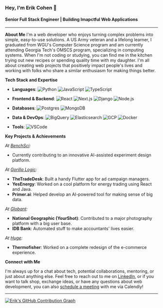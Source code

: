 ### Hey, I'm Erik Cohen 👋

#### Senior Full Stack Engineer | Building Imapctful Web Applications

---

**About Me**
I'm a web developer who enjoys turning complex problems into simple, easy-to-use solutions.
A US Army veteran and a lifelong learner, I graduated from WGU's Computer Science program and am currently attending Georgia Tech's OMSCS program, specializing in computing systems. When I'm not coding or studying, you can find me in the kitchen trying out new recipes or spending quality time with my daughter.
I'm all about creating web projects that positively impact people's lives and working with folks who share a similar enthusiasm for making things better.

**Tech Stack and Expertise**

- **Languages**: 
  ![Python](https://img.shields.io/badge/-Python-black?style=flat-square&logo=python)
  ![JavaScript](https://img.shields.io/badge/-JavaScript-black?style=flat-square&logo=javascript)
  ![TypeScript](https://img.shields.io/badge/-TypeScript-black?style=flat-square&logo=typescript)

- **Frontend & Backend**: 
  ![React](https://img.shields.io/badge/-React-black?style=flat-square&logo=react)
  ![Next.js](https://img.shields.io/badge/-Next.js-black?style=flat-square&logo=next.js)
  ![Django](https://img.shields.io/badge/-Django-black?style=flat-square&logo=django)
  ![Node.js](https://img.shields.io/badge/-Node.js-black?style=flat-square&logo=node.js)

- **Databases**: 
  ![Postgres](https://img.shields.io/badge/-Postgres-black?style=flat-square&logo=postgresql)
  ![MongoDB](https://img.shields.io/badge/-MongoDB-black?style=flat-square&logo=mongodb)

- **Data & DevOps**: 
  ![BigQuery](https://img.shields.io/badge/-BigQuery-black?style=flat-square&logo=google-cloud)
  ![Elasticsearch](https://img.shields.io/badge/-Elasticsearch-black?style=flat-square&logo=elasticsearch)
  ![GCP](https://img.shields.io/badge/-GCP-black?style=flat-square&logo=google-cloud)
  ![Docker](https://img.shields.io/badge/-Docker-black?style=flat-square&logo=docker)

- **Tools**: 
  ![VSCode](https://img.shields.io/badge/-VSCode-black?style=flat-square&logo=visual-studio-code)

**Key Projects & Achievements**

*At [BenchSci](https://github.com/BenchSci):*
- Currently contributing to an innovative AI-assisted experiment design platform.

*At [Gorilla Logic](https://github.com/gorillalogic):*

- **TheTradeDesk**: Built a handy Flutter app for ad campaign managers.
- **YesEnergy**: Worked on a cool platform for energy trading using React and Java.
- **Primer.ai**: Helped develop an AI-powered tool for making sense of big data.

*At [Globant](https://github.com/globant):*

- **National Geographic (YourShot)**: Contributed to a major photography platform with a big user base.
- **IDB Bank**: Automated stuff to make accountants' lives easier.

*At [Huge](https://github.com/hugeinc):*
- **Thermofisher**: Worked on a complete redesign of the e-commerce experience.

**Connect with Me**

I'm always up for a chat about tech, potential collaborations, mentoring, or just about anything else.
Feel free to reach out to me on [LinkedIn](www.linkedin.com/in/erik-cohen-dev), or if you want to talk shop, exchange ideas, or have any questions about web development, you can also [schedule a meeting](https://calendly.com/erik-cohen-dev) with me via Calendly!

---

[![Erik's GitHub Contribution Graph](https://github-readme-activity-graph.vercel.app/graph?username=ErikCohenDev&bg_color=0b0a0a&color=e6e6e6&line=546187&point=7cb1e9&area=true&hide_border=true)](https://github.com/ashutosh00710/github-readme-activity-graph)
